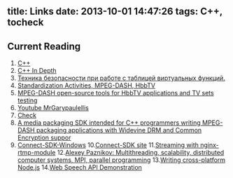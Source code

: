 title: Links
date: 2013-10-01 14:47:26
tags: C++, tocheck
---

## Current Reading
1. [C++](http://www.cplusplus.com/doc/tutorial/program_structure/)
2. [C++ In Depth](https://developers.google.com/edu/c++/cpp-in-depth)
3. [Техника безопасности при работе с таблицей виртуальных функций.](http://www.quizful.net/post/cpp_safaty_vpointer)
4. [Standardization Activities, MPEG-DASH, HbbTV](https://www.fokus.fraunhofer.de/standardization-9d7899cb560f0c1f)
5. [MPEG-DASH open-source tools for HbbTV applications and TV sets testing](http://www.hbbtv-developer.com/site/blog/?p=723)
6. [Youtube MrGarypaulellis](https://www.youtube.com/user/MrGarypaulellis)
7. [Check](https://github.com/DmitrySigaev/gpac_hbbtv)
8. [A media packaging SDK intended for C++ programmers writing MPEG-DASH packaging applications with Widevine DRM and Common Encryption suppor](https://github.com/DmitrySigaev/edash-packager)
9. [Connect-SDK-Windows](https://github.com/DmitrySigaev/Connect-SDK-Windows)
10.[Connect-SDK site](http://connectsdk.com/)
11.[Streaming with nginx-rtmp-module](http://nginx-rtmp.blogspot.ru/)
12.[Alexey Paznikov: Multithreading, scalability, distributed computer systems, MPI, parallel programming](http://www.slideshare.net/apaznikov)
13.[Writing cross-platform Node.js](http://shapeshed.com/writing-cross-platform-node/)
14.[Web Speech API Demonstration](https://www.google.com/intl/en/chrome/demos/speech.html)